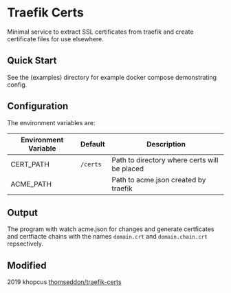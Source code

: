 
# Traefik Certs

Minimal service to extract SSL certificates from traefik and create certificate files for use elsewhere.


## Quick Start

See the (examples) directory for example docker compose demonstrating config.

## Configuration

The environment variables are:

|Environment Variable|Default|Description|
|--------------------|-------|-----------|
|CERT_PATH|`/certs`|Path to directory where certs will be placed|
|ACME_PATH|` `|Path to acme.json created by traefik|

## Output

The program with watch acme.json for changes and generate certficates and certfiacte chains with the names `domain.crt` and `domain.chain.crt` repsectively.

## Modified

2019 khopcus [thomseddon/traefik-certs](https://github.com/thomseddon/traefik-certs)

